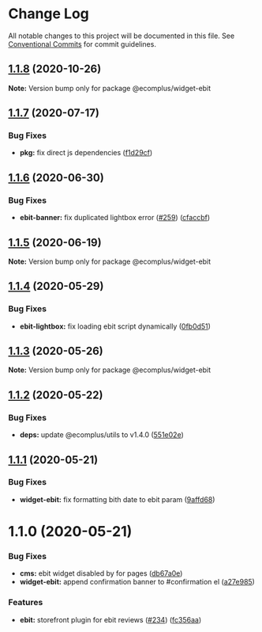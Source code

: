 # Change Log

All notable changes to this project will be documented in this file.
See [Conventional Commits](https://conventionalcommits.org) for commit guidelines.

## [1.1.8](https://github.com/ecomplus/storefront/compare/@ecomplus/widget-ebit@1.1.7...@ecomplus/widget-ebit@1.1.8) (2020-10-26)

**Note:** Version bump only for package @ecomplus/widget-ebit





## [1.1.7](https://github.com/ecomplus/storefront/compare/@ecomplus/widget-ebit@1.1.6...@ecomplus/widget-ebit@1.1.7) (2020-07-17)


### Bug Fixes

* **pkg:** fix direct js dependencies ([f1d29cf](https://github.com/ecomplus/storefront/commit/f1d29cfb90df8393c5ff2f82e74f043594e3f08f))





## [1.1.6](https://github.com/ecomplus/storefront/compare/@ecomplus/widget-ebit@1.1.5...@ecomplus/widget-ebit@1.1.6) (2020-06-30)


### Bug Fixes

* **ebit-banner:** fix duplicated lightbox error ([#259](https://github.com/ecomplus/storefront/issues/259)) ([cfaccbf](https://github.com/ecomplus/storefront/commit/cfaccbf105ef37d11f08832c562f5d655fc0797b))





## [1.1.5](https://github.com/ecomplus/storefront/compare/@ecomplus/widget-ebit@1.1.4...@ecomplus/widget-ebit@1.1.5) (2020-06-19)

**Note:** Version bump only for package @ecomplus/widget-ebit





## [1.1.4](https://github.com/ecomplus/storefront/compare/@ecomplus/widget-ebit@1.1.3...@ecomplus/widget-ebit@1.1.4) (2020-05-29)


### Bug Fixes

* **ebit-lightbox:** fix loading ebit script dynamically ([0fb0d51](https://github.com/ecomplus/storefront/commit/0fb0d51b64cdf17d469488b0404e77b6b8635c08))





## [1.1.3](https://github.com/ecomplus/storefront/compare/@ecomplus/widget-ebit@1.1.2...@ecomplus/widget-ebit@1.1.3) (2020-05-26)

**Note:** Version bump only for package @ecomplus/widget-ebit





## [1.1.2](https://github.com/ecomplus/storefront/compare/@ecomplus/widget-ebit@1.1.1...@ecomplus/widget-ebit@1.1.2) (2020-05-22)


### Bug Fixes

* **deps:** update @ecomplus/utils to v1.4.0 ([551e02e](https://github.com/ecomplus/storefront/commit/551e02e0e1e3bee6ce7002fd84d0c91f9cb8fb08))





## [1.1.1](https://github.com/ecomplus/storefront/compare/@ecomplus/widget-ebit@1.1.0...@ecomplus/widget-ebit@1.1.1) (2020-05-21)


### Bug Fixes

* **widget-ebit:** fix formatting bith date to ebit param ([9affd68](https://github.com/ecomplus/storefront/commit/9affd68e0c392e6edda48b6fec65c3b13f3032ac))





# 1.1.0 (2020-05-21)


### Bug Fixes

* **cms:** ebit widget disabled by for pages ([db67a0e](https://github.com/ecomplus/storefront/commit/db67a0e7c7ca399ca439e5704e34aa55006deb16))
* **widget-ebit:** append confirmation banner to #confirmation el ([a27e985](https://github.com/ecomplus/storefront/commit/a27e9858e485b3a75da68e2e7cf94e7b28453df2))


### Features

* **ebit:** storefront plugin for ebit reviews ([#234](https://github.com/ecomplus/storefront/issues/234)) ([fc356aa](https://github.com/ecomplus/storefront/commit/fc356aadd7fbf1c653525ab9ebbb06df183eddfa))
